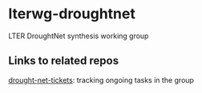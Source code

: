 # lterwg-droughtnet
LTER DroughtNet synthesis working group

## Links to related repos

[drought-net-tickets](https://github.com/KW529/drought-net-tickets): tracking ongoing tasks in the group
